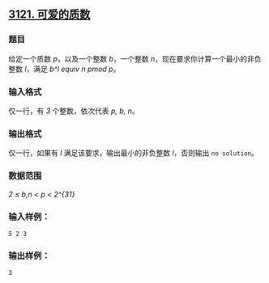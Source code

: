 ## [3121. 可爱的质数](https://www.acwing.com/problem/content/3124/)

### 题目

给定一个质数 *p*，以及一个整数 *b*，一个整数 *n*，现在要求你计算一个最小的非负整数 *l*，满足 *b^l equiv n pmod p*。

### 输入格式

仅一行，有 *3* 个整数，依次代表 *p, b, n*。

### 输出格式

仅一行，如果有 *l* 满足该要求，输出最小的非负整数 *l*，否则输出 `no solution`。

### 数据范围

*2 ≤ b,n < p < 2^{31}*

### 输入样例：

```
5 2 3
```

### 输出样例：

```
3
```
